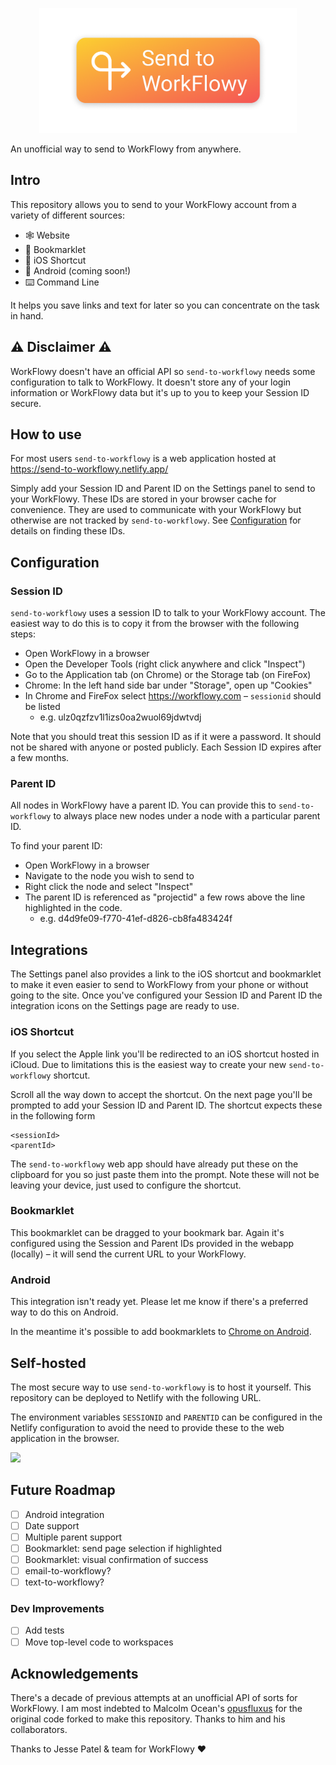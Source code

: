 
<p align="center">
<img src="./app/public/logo.png" height="200">
</p>
An unofficial way to send to WorkFlowy from anywhere.

## Intro

This repository allows you to send to your WorkFlowy account from a variety of different sources:

- 🕸 Website
- 🔖 Bookmarklet
- 📱 iOS Shortcut
- 📱 Android (coming soon!)
- ⌨️ Command Line

It helps you save links and text for later so you can concentrate on the task in hand.

## ⚠️ Disclaimer ⚠️

WorkFlowy doesn't have an official API so `send-to-workflowy` needs some configuration to talk to WorkFlowy. It doesn't store any of your login information or WorkFlowy data but it's up to you to keep your Session ID secure. 

## How to use

For most users `send-to-workflowy` is a web application hosted at https://send-to-workflowy.netlify.app/ 

Simply add your Session ID and Parent ID on the Settings panel to send to your WorkFlowy. These IDs are stored in your browser cache for convenience. They are used to communicate with your WorkFlowy but otherwise are not tracked by `send-to-workflowy`. See [Configuration](#configuration) for details on finding these IDs.

<a name="configuration"></a>
## Configuration

### Session ID

`send-to-workflowy` uses a session ID to talk to your WorkFlowy account. The easiest way to do this is to copy it from the browser with the following steps:

- Open WorkFlowy in a browser
- Open the Developer Tools (right click anywhere and click "Inspect")
- Go to the Application tab (on Chrome) or the Storage tab (on FireFox)
- Chrome: In the left hand side bar under "Storage", open up "Cookies"
- In Chrome and FireFox select https://workflowy.com – `sessionid` should be listed
  - e.g. ulz0qzfzv1l1izs0oa2wuol69jdwtvdj

Note that you should treat this session ID as if it were a password. It should not be shared with anyone or posted publicly. Each Session ID expires after a few months.

### Parent ID

All nodes in WorkFlowy have a parent ID. You can provide this to `send-to-workflowy` to always place new nodes under a node with a particular parent ID.

To find your parent ID:

- Open WorkFlowy in a browser
- Navigate to the node you wish to send to
- Right click the node and select "Inspect"
- The parent ID is referenced as "projectid" a few rows above the line highlighted in the code.
  - e.g. d4d9fe09-f770-41ef-d826-cb8fa483424f

## Integrations

The Settings panel also provides a link to the iOS shortcut and bookmarklet to make it even easier to send to WorkFlowy from your phone or without going to the site. Once you've configured your Session ID and Parent ID the integration icons on the Settings page are ready to use. 

### iOS Shortcut

If you select the Apple link you'll be redirected to an iOS shortcut hosted in iCloud. Due to limitations this is the easiest way to create your new `send-to-workflowy` shortcut.

Scroll all the way down to accept the shortcut. On the next page you'll be prompted to add your Session ID and Parent ID. The shortcut expects these in the following form

```
<sessionId>
<parentId>
```

The `send-to-workflowy` web app should have already put these on the clipboard for you so just paste them into the prompt. Note these will not be leaving your device, just used to configure the shortcut.

### Bookmarklet

This bookmarklet can be dragged to your bookmark bar. Again it's configured using the Session and Parent IDs provided in the webapp (locally) – it will send the current URL to your WorkFlowy.

### Android

This integration isn't ready yet. Please let me know if there's a preferred way to do this on Android.

In the meantime it's possible to add bookmarklets to [Chrome on Android](https://paul.kinlan.me/use-bookmarklets-on-chrome-on-android/).

## Self-hosted

The most secure way to use `send-to-workflowy` is to host it yourself. This repository can be deployed to Netlify with the following URL.

The environment variables `SESSIONID` and `PARENTID` can be configured in the Netlify configuration to avoid the need to provide these to the web application in the browser.

[![](https://www.netlify.com/img/deploy/button.svg)](https://app.netlify.com/start/deploy?repository=https://github.com/cjlm/send-to-workflowy)

## Future Roadmap

- [ ] Android integration
- [ ] Date support
- [ ] Multiple parent support
- [ ] Bookmarklet: send page selection if highlighted
- [ ] Bookmarklet: visual confirmation of success
- [ ] email-to-workflowy?
- [ ] text-to-workflowy?

### Dev Improvements

- [ ] Add tests
- [ ] Move top-level code to workspaces

## Acknowledgements

There's a decade of previous attempts at an unofficial API of sorts for WorkFlowy. I am most indebted to Malcolm Ocean's [opusfluxus](https://github.com/malcolmocean/opusfluxus) for the original code forked to make this repository. Thanks to him and his collaborators.

Thanks to Jesse Patel & team for WorkFlowy ❤️
